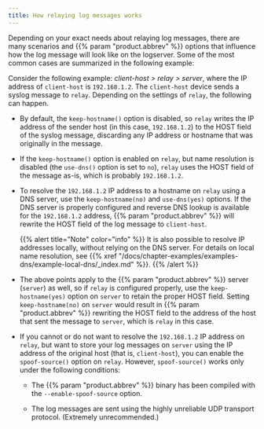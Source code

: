```yaml
---
title: How relaying log messages works
---
```

<!-- DISCLAIMER: This file is based on the syslog-ng Open Source Edition documentation https://github.com/balabit/syslog-ng-ose-guides/commit/2f4a52ee61d1ea9ad27cb4f3168b95408fddfdf2 and is used under the terms of The syslog-ng Open Source Edition Documentation License. The file has been modified by Axoflow. -->

Depending on your exact needs about relaying log messages, there are many scenarios and {{% param "product.abbrev" %}} options that influence how the log message will look like on the logserver. Some of the most common cases are summarized in the following example:

Consider the following example: *client-host > relay > server*, where the IP address of `client-host` is `192.168.1.2`. The `client-host` device sends a syslog message to `relay`. Depending on the settings of `relay`, the following can happen.

  - By default, the `keep-hostname()` option is disabled, so `relay` writes the IP address of the sender host (in this case, `192.168.1.2`) to the HOST field of the syslog message, discarding any IP address or hostname that was originally in the message.

  - If the `keep-hostname()` option is enabled on `relay`, but name resolution is disabled (the `use-dns()` option is set to `no`), `relay` uses the HOST field of the message as-is, which is probably `192.168.1.2`.

  - To resolve the `192.168.1.2` IP address to a hostname on `relay` using a DNS server, use the `keep-hostname(no)` and `use-dns(yes)` options. If the DNS server is properly configured and reverse DNS lookup is available for the `192.168.1.2` address, {{% param "product.abbrev" %}} will rewrite the HOST field of the log message to `client-host`.
    
    {{% alert title="Note" color="info" %}}
It is also possible to resolve IP addresses locally, without relying on the DNS server. For details on local name resolution, see {{% xref "/docs/chapter-examples/examples-dns/example-local-dns/_index.md" %}}.
    {{% /alert %}}

  - The above points apply to the {{% param "product.abbrev" %}} server (`server`) as well, so if `relay` is configured properly, use the `keep-hostname(yes)` option on `server` to retain the proper HOST field. Setting `keep-hostname(no)` on `server` would result in {{% param "product.abbrev" %}} rewriting the HOST field to the address of the host that sent the message to `server`, which is `relay` in this case.

  - If you cannot or do not want to resolve the `192.168.1.2` IP address on `relay`, but want to store your log messages on `server` using the IP address of the original host (that is, `client-host`), you can enable the `spoof-source()` option on `relay`. However, `spoof-source()` works only under the following conditions:
    
      - The {{% param "product.abbrev" %}} binary has been compiled with the `--enable-spoof-source` option.
    
      - The log messages are sent using the highly unreliable UDP transport protocol. (Extremely unrecommended.)
